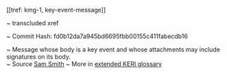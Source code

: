 [[tref: kmg-1, key-event-message]]

~ <!-- This is a copy of the saved remote text. Remove it if you like. It is automatically (re)generated --><span class="transcluded-xref-term">transcluded xref</span>

~ Commit Hash: fd0b12da7a945bd6695fbb00155c411fabecdb16

~ Message whose body is a key event and whose attachments may include signatures on its body.  
~ Source [Sam Smith](https://github.com/WebOfTrust/ietf-keri/blob/main/draft-ssmith-keri.md#basic-terminology)
~ More in <a href="https://weboftrust.github.io/WOT-terms/docs/glossary/key-event-message">extended KERI glossary</a>
